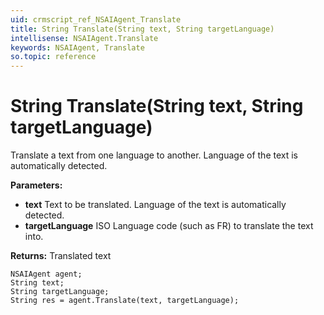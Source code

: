 ```yaml
---
uid: crmscript_ref_NSAIAgent_Translate
title: String Translate(String text, String targetLanguage)
intellisense: NSAIAgent.Translate
keywords: NSAIAgent, Translate
so.topic: reference
---
```


# String Translate(String text, String targetLanguage)

Translate a text from one language to another. Language of the text is automatically detected.

**Parameters:**
 - **text** Text to be translated. Language of the text is automatically detected.
 - **targetLanguage** ISO Language code (such as FR) to translate the text into.

**Returns:** Translated text

```crmscript
NSAIAgent agent;
String text;
String targetLanguage;
String res = agent.Translate(text, targetLanguage);
```

